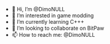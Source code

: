 - 👋 Hi, I’m @DimoNULL
- 👀 I’m interested in game modding
- 🌱 I’m currently learning C+++
- 💞️ I’m looking to collaborate on BitPaw
- 📫 How to reach me: @DimoNULL

<!---
DimoNULL/DimoNULL is a ✨ special ✨ repository because its `README.md` (this file) appears on your GitHub profile.
You can click the Preview link to take a look at your changes.
--->
